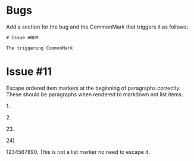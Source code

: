 Bugs
====

Add a section for the bug and the CommonMark that triggers it as 
follows:

```
# Issue #NUM

The triggering CommonMark
```

# Issue \#11

Escape ordered item markers at the beginning of paragraphs correctly.
These should be paragraphs when rendered to markdown not list items.

1\.

2\.

23\.


24\)

1234567890. This is not a list marker no need to escape it.





